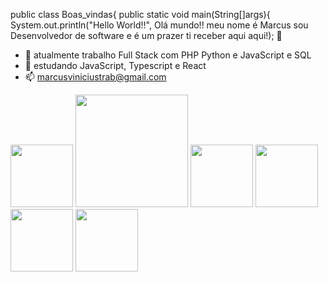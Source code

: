 public class Boas_vindas{
public static void main(String[]args){
    System.out.println("Hello World!!", Olá mundo!! meu nome é Marcus sou Desenvolvedor de software e é um prazer ti receber aqui aqui!); 👋

- 🔭 atualmente trabalho Full Stack com PHP Python e JavaScript e SQL
- 🌱 estudando JavaScript, Typescript e React
- 📫 marcusviniciustrab@gmail.com

<div>
   <img height="100em" src="https://cdn.jsdelivr.net/gh/devicons/devicon/icons/codeigniter/codeigniter-plain-wordmark.svg" />    
   <img height="180em" src="https://cdn.jsdelivr.net/gh/devicons/devicon/icons/css3/css3-original-wordmark.svg" /> 

   <img height="100em" src="https://cdn.jsdelivr.net/gh/devicons/devicon/icons/flask/flask-original-wordmark.svg" />

   <img height="100em" src="https://cdn.jsdelivr.net/gh/devicons/devicon/icons/php/php-original.svg" />
   
   <img height="100em" src="https://cdn.jsdelivr.net/gh/devicons/devicon/icons/java/java-original-wordmark.svg" />
   
   <img height="100em" src="https://cdn.jsdelivr.net/gh/devicons/devicon/icons/python/python-original-wordmark.svg" />
          
          
</div>          
